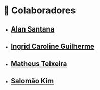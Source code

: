 # 📌 Colaboradores

- ## [Alan Santana](https://github.com/alansanvieira)
- ## [Ingrid Caroline Guilherme]([https://github.com/](https://github.com/Caroline-githubb))
- ## [Matheus Teixeira](https://github.com/kaoticz)
- ## [Salomão Kim](https://github.com/sekimzero)
